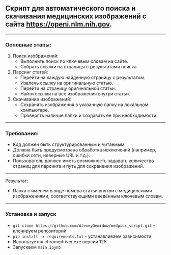 ## Cкрипт для автоматического поиска и скачивания медицинских изображений с сайта https://openi.nlm.nih.gov.

---
### Основные этапы:

1. Поиск изображений:
   - Выполнить поиск по ключевым словам на сайте.
   - Собрать ссылки на страницы с результатами поиска.
2. Парсинг статей:
   - Перейти на каждую найденную страницу с результатом.
   - Извлечь ссылку на оригинальную статью.
   - Перейти на страницу оригинальной статьи.
   - Найти ссылки на все изображения внутри статьи.
3. Скачивание изображений:
   - Сохранять изображения в указанную папку на локальном компьютере.
   - Проверять наличие папки и создавать её при необходимости.

---
### Требования:

- Код должен быть структурированным и читаемым.
- Должна быть предусмотрена обработка исключений (например, ошибки сети, неверные URL и т.д.).
- Пользователь должен иметь возможность задавать количество страниц для парсинга и путь для сохранения изображений.

---
Результат:

- Папка с именем в виде номера статьи внутри с медицинскими изображениями, соответствующими введённым ключевым словам.

---
### Установка и запуск

- `git clone https://github.com/AlexeyDemidow/medpics_script.git` - клонируем репозиторий
- `pip install -r requirements.txt` - устанавливаем зависимости
- Используется chromedriver.exe версии 125
- Запускаем `main.ipynb`